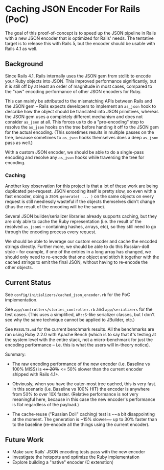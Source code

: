 # Caching JSON Encoder For Rails (PoC)

The goal of this proof-of-concept is to speed up the JSON pipeline in Rails with
a new JSON encoder that is optimized for Rails' needs. The tentative target is
to release this with Rails 5, but the encoder should be usable with Rails 4.1 as
well.

## Background

Since Rails 4.1, Rails internally uses the JSON gem from stdlib to encode your
Ruby objects into JSON. This improved performance significantly, but it is still
off by at least an order of magnitude in most cases, compared to the "raw"
encoding performance of other JSON encoders for Ruby.

This can mainly be attributed to the mismatching APIs between Rails and the JSON
gem – Rails expects developers to implement an `as_json` hook to describe how
the object should be translated into JSON primitives, whereas the JSON gem uses
a completely different mechanism and does not consider `as_json` at all. This
forces us to do a "pre-encoding" step to resolve the `as_json` hooks on the tree
before handing it off to the JSON gem for the actual encoding. (This sometimes
results in multiple passes on the tree, because sometimes to `as_json` hooks
themselves does a deep `as_json` pass as well.)

With a custom JSON encoder, we should be able to do a single-pass encoding and
resolve any `as_json` hooks while traversing the tree for encoding.

### Caching

Another key observation for this project is that a lot of these work are being
duplicated per-request. JSON encoding itself is pretty slow, so even with a fast
encoder, doing a `JSON.generate( ... )` on the same objects on every request is
still needlessly wasteful if the objects themselves didn't change (thus the
result of the encoding will be the same).

Several JSON builder/serializer libraries already supports caching, but they are
only able to cache the Ruby representation (i.e. the result of the resolved
`as_json`s – containing hashes, arrays, etc), so they still need to go through
the encoding process every request.

We should be able to leverage our custom encoder and cache the encoded strings
directly. Further more, we should be able to do this Russian-doll style – for
example, if one of the entries in a long array has changed, we should only need
to re-encode that one object and stitch it together with the cached strings to
emit the final JSON, without having to re-encode the other objects.

## Current Status

See `config/initializers/cached_json_encoder.rb` for the PoC implementation.

See `app/controllers/stories_controller.rb` and `app/serializers` for the test
cases. (This uses a simplified, `AM::S`-like serializer classes, but I don't see
why the same technique cannot be applied to JBuilder, etc.)

See `RESULTS.md` for the current benchmark results. All the benchmarks are ran
using Ruby 2.2.0 with Apache Bench (which is to say that it's testing at the
system level with the entire stack, not a micro-benchmark for just the encoding
performance – i.e. this is what the users will in-theory notice).

Summary:

* The raw encoding performance of the new encoder (i.e. Baseline vs 100% MISS)
  is ~~<= 20%~~ <= 50% slower than the current encoder shipped with Rails 4.1+.

* Obviously, when you have the outer-most tree cached, this is very fast. In
  this scenario (i.e. Baseline vs 100% HIT) the encoder is anywhere from 50% to
  over 10X faster. (Relative performance is not very meaningful here, because
  in this case the new encoder's performance is flat regardless of the payload.)

* The cache-reuse ("Russian Doll" caching) test is ~~a bit disappointing at the
  moment. The generation is ~15% slower~~ up to 30% faster than to the baseline
  (re-encode all the things using the current encoder).

## Future Work

* Make sure Rails' JSON encoding tests pass with the new encoder
* Investigate the hotspots and optimize the Ruby implementation
* Explore building a "native" encoder (C extenstion)
